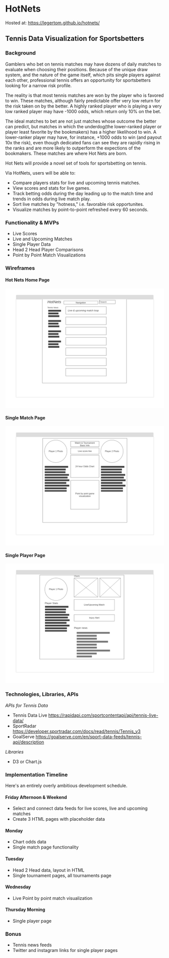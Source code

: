 # HotNets
Hosted at: https://legertom.github.io/hotnets/
## Tennis Data Visualization for Sportsbetters 

### Background

Gamblers who bet on tennis matches may have dozens of daily matches to evaluate when choosing their positions. Because of the unique draw system, and the nature of the game itself, which pits single players against each other, professional tennis offers an opportunity for sportsbetters looking for a narrow risk profile. 

The reality is that most tennis matches are won by the player who is favored to win. These matches, although fairly predictable offer very low return for the risk taken on by the better. A highly ranked player who is playing a very low ranked player may have -1000 odds, which return only 10% on the bet. 

The ideal matches to bet are not just matches whose outcome the better can predict, but matches in which the underdog(the lower-ranked player or player least favorite by the bookmakers) has a higher likelihood to win. A lower-ranker player may have, for instance, +1000 odds to win (and payout 10x the risk), even though dedicated fans can see they are rapidly rising in the ranks and are more likely to outperform the expections of the bookmakers. These matches are where Hot Nets are born.

Hot Nets will provide a novel set of tools for sportsbetting on tennis. 

Via HotNets, users will be able to:

* Compare players stats for live and upcoming tennis matches.
* View scores and stats for live games.
* Track betting odds during the day leading up to the match time and trends in odds during live match play.
* Sort live matches by "hotness," i.e. favorable risk opportunites.
* Visualize matches by point-to-point refreshed every 60 seconds.

### Functionality & MVPs

* Live Scores
* Live and Upcoming Matches
* Single Player Data
* Head 2 Head Player Comparisons
* Point by Point Match Visualizations


### Wireframes
#### Hot Nets Home Page
![Hot Nets Home Page](wireframes/1-Homepage.png)
#### Single Match Page
![Single Match Page](wireframes/2-Single-Match-Page.png)
#### Single Player Page
![Single Player Page](wireframes/3-Single-Player-Page.png)

### Technologies, Libraries, APIs
*APIs for Tennis Data*
* Tennis Data Live https://rapidapi.com/sportcontentapi/api/tennis-live-data/
* SportRadar https://developer.sportradar.com/docs/read/tennis/Tennis_v3
* GoalServe https://goalserve.com/en/sport-data-feeds/tennis-api/description

*Libraries*
* D3 or Chart.js

### Implementation Timeline
Here's an entirely overly ambitious development schedule.

#### Friday Afternoon & Weekend
* Select and connect data feeds for live scores, live and upcoming matches
* Create 3 HTML pages with placeholder data 
#### Monday
* Chart odds data
* Single match page functionality
#### Tuesday
* Head 2 Head data, layout in HTML
* Single tournament pages, all tournaments page
#### Wednesday
* Live Point by point match visualization
#### Thursday Morning
* Single player page

### Bonus
* Tennis news feeds
* Twitter and instagram links for single player pages
